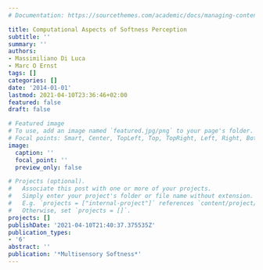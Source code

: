 ```yaml
---
# Documentation: https://sourcethemes.com/academic/docs/managing-content/

title: Computational Aspects of Softness Perception
subtitle: ''
summary: ''
authors:
- Massimiliano Di Luca
- Marc O Ernst
tags: []
categories: []
date: '2014-01-01'
lastmod: 2021-04-10T23:36:46+02:00
featured: false
draft: false

# Featured image
# To use, add an image named `featured.jpg/png` to your page's folder.
# Focal points: Smart, Center, TopLeft, Top, TopRight, Left, Right, BottomLeft, Bottom, BottomRight.
image:
  caption: ''
  focal_point: ''
  preview_only: false

# Projects (optional).
#   Associate this post with one or more of your projects.
#   Simply enter your project's folder or file name without extension.
#   E.g. `projects = ["internal-project"]` references `content/project/deep-learning/index.md`.
#   Otherwise, set `projects = []`.
projects: []
publishDate: '2021-04-10T21:40:37.375535Z'
publication_types:
- '6'
abstract: ''
publication: '*Multisensory Softness*'
---
```

